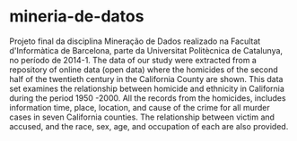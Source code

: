 # mineria-de-datos
Projeto final da disciplina Mineração de Dados realizado na Facultat d'Informàtica de Barcelona, parte da Universitat Politècnica de Catalunya, no período de 2014-1. The data of our study were extracted from a repository of online data (open data) where the homicides of the second half of the twentieth century in the California County are shown. This data set examines the relationship between homicide and ethnicity in California during the period 1950 -2000. All the records from the homicides, includes information time, place, location, and cause of the crime for all murder cases in seven California counties. The relationship between victim and accused, and the race, sex, age, and occupation of each are also provided.
